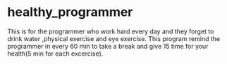 # healthy_programmer
This is for the programmer who work hard every day and they forget to drink water ,physical exercise and eye exercise. This program remind the programmer in every 60 min to take a break and give 15 time for your health(5 min for each excercise). 
